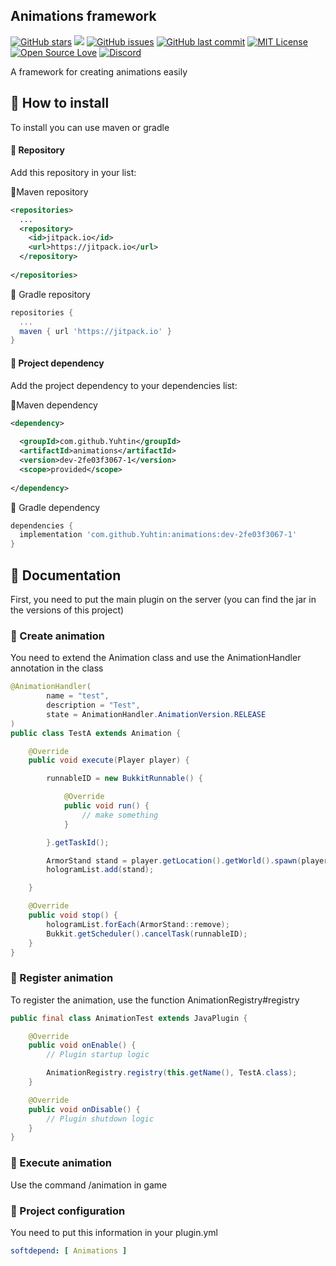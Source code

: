 ## Animations framework

[![GitHub stars](https://img.shields.io/github/stars/Yuhtin/animations.svg)](https://github.com/Yuhtin/animations/stargazers)
[![](https://jitpack.io/v/Yuhtin/animations.svg)](https://jitpack.io/#Yuhtin/animations)
[![GitHub issues](https://img.shields.io/github/issues-raw/Yuhtin/animations.svg?label=issues)](https://github.com/Yuhtin/animations/issues)
[![GitHub last commit](https://img.shields.io/github/last-commit/Yuhtin/animations.svg)](https://github.com/Yuhtin/animations/commit)
[![MIT License](https://img.shields.io/badge/license-MIT-blue.svg?color=1bcc1b)](https://choosealicense.com/licenses/mit/)
[![Open Source Love](https://badges.frapsoft.com/os/v1/open-source.png?v=103)](https://github.com/ellerbrock/open-source-badges/)
[![Discord](https://img.shields.io/discord/700673055982354472?label=Discord)](https://discord.gg/ShpKBgk)


A framework for creating animations easily

## 🌈 How to install

To install you can use maven or gradle

#### 🍕 Repository

Add this repository in your list:

🎇Maven repository
```xml
<repositories>
  ...
  <repository>
    <id>jitpack.io</id>
    <url>https://jitpack.io</url>
  </repository>
  
</repositories>
```

🎊 Gradle repository
```gradle
repositories {
  ...
  maven { url 'https://jitpack.io' }
}
```

#### 🍔 Project dependency

Add the project dependency to your dependencies list:

🎇Maven dependency
```xml
<dependency>
 
  <groupId>com.github.Yuhtin</groupId>
  <artifactId>animations</artifactId>
  <version>dev-2fe03f3067-1</version>
  <scope>provided</scope>
  
</dependency>
```

🎊 Gradle dependency
```gradle
dependencies {
  implementation 'com.github.Yuhtin:animations:dev-2fe03f3067-1'
}
```

## 📄 Documentation

First, you need to put the main plugin on the server (you can find the jar in the versions of this project)

### 🎈 Create animation

You need to extend the Animation class and use the AnimationHandler annotation in the class

```java
@AnimationHandler(
        name = "test",
        description = "Test",
        state = AnimationHandler.AnimationVersion.RELEASE
)
public class TestA extends Animation {

    @Override
    public void execute(Player player) {

        runnableID = new BukkitRunnable() {

            @Override
            public void run() {
                // make something
            }

        }.getTaskId();

        ArmorStand stand = player.getLocation().getWorld().spawn(player.getLocation(), ArmorStand.class);
        hologramList.add(stand);

    }

    @Override
    public void stop() {
        hologramList.forEach(ArmorStand::remove);
        Bukkit.getScheduler().cancelTask(runnableID);
    }
}
```

### 🎫 Register animation

To register the animation, use the function AnimationRegistry#registry

```java
public final class AnimationTest extends JavaPlugin {

    @Override
    public void onEnable() {
        // Plugin startup logic

        AnimationRegistry.registry(this.getName(), TestA.class);
    }

    @Override
    public void onDisable() {
        // Plugin shutdown logic
    }
}
```

### 🧧 Execute animation

Use the command /animation in game

### 🎁 Project configuration

You need to put this information in your plugin.yml
```yaml
softdepend: [ Animations ]
```
